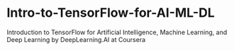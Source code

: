 # Intro-to-TensorFlow-for-AI-ML-DL
Introduction to TensorFlow for Artificial Intelligence, Machine Learning, and Deep Learning by DeepLearning.AI at Coursera
